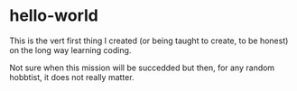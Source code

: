 # hello-world

This is the vert first thing I created (or being taught to create, to be honest) on the long way learning coding.

Not sure when this mission will be succedded but then, for any random hobbtist, it does not really matter.
